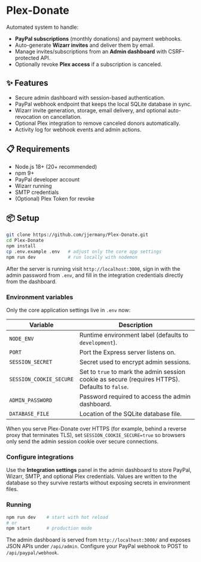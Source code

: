 # Plex-Donate

Automated system to handle:
- **PayPal subscriptions** (monthly donations) and payment webhooks.
- Auto-generate **Wizarr invites** and deliver them by email.
- Manage invites/subscriptions from an **Admin dashboard** with CSRF-protected API.
- Optionally revoke **Plex access** if a subscription is canceled.

## ✨ Features

- Secure admin dashboard with session-based authentication.
- PayPal webhook endpoint that keeps the local SQLite database in sync.
- Wizarr invite generation, storage, email delivery, and optional auto-revocation on cancellation.
- Optional Plex integration to remove canceled donors automatically.
- Activity log for webhook events and admin actions.

## 📋 Requirements
- Node.js 18+ (20+ recommended)
- npm 9+
- PayPal developer account
- Wizarr running
- SMTP credentials
- (Optional) Plex Token for revoke

## 📦 Setup

```bash
git clone https://github.com/jjermany/Plex-Donate.git
cd Plex-Donate
npm install
cp .env.example .env   # adjust only the core app settings
npm run dev            # run locally with nodemon
```

After the server is running visit `http://localhost:3000`, sign in with the admin password from `.env`, and fill in the integration credentials directly from the dashboard.

### Environment variables

Only the core application settings live in `.env` now:

| Variable | Description |
| --- | --- |
| `NODE_ENV` | Runtime environment label (defaults to `development`). |
| `PORT` | Port the Express server listens on. |
| `SESSION_SECRET` | Secret used to encrypt admin sessions. |
| `SESSION_COOKIE_SECURE` | Set to `true` to mark the admin session cookie as secure (requires HTTPS). Defaults to `false`. |
| `ADMIN_PASSWORD` | Password required to access the admin dashboard. |
| `DATABASE_FILE` | Location of the SQLite database file. |

When you serve Plex-Donate over HTTPS (for example, behind a reverse proxy that terminates TLS), set `SESSION_COOKIE_SECURE=true` so browsers only send the admin session cookie over secure connections.

### Configure integrations

Use the **Integration settings** panel in the admin dashboard to store PayPal, Wizarr, SMTP, and optional Plex credentials. Values are written to the database so they survive restarts without exposing secrets in environment files.

### Running

```bash
npm run dev    # start with hot reload
# or
npm start      # production mode
```

The admin dashboard is served from `http://localhost:3000/` and exposes JSON APIs under `/api/admin`. Configure your PayPal webhook to POST to `/api/paypal/webhook`.
